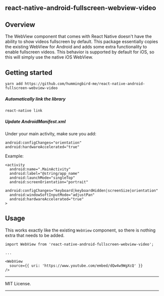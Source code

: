 ## react-native-android-fullscreen-webview-video

## Overview

The WebView component that comes with React Native doesn't have the ability to show videos
fullscreen by default. This package essentially copies the existing WebView for Android and adds some extra functionality to enable fullscreen videos. This behavior is supported by default for iOS, so this will simply use the native iOS WebView.

## Getting started

`yarn add https://github.com/hummingbird-me/react-native-android-fullscreen-webview-video`


##### Automatically link the library

`react-native link`

##### Update AndroidManifest.xml

Under your main activity, make sure you add:

```
android:configChanges="orientation"
android:hardwareAccelerated="true"
```

Example:

```
<activity
  android:name=".MainActivity"
  android:label="@string/app_name"
  android:launchMode="singleTop"
  android:screenOrientation="portrait"
  android:configChanges="keyboard|keyboardHidden|screenSize|orientation"
  android:windowSoftInputMode="adjustPan"
  android:hardwareAccelerated="true"
>
```

## Usage

This works exactly like the existing `WebView` component, so there is nothing extra that needs to be added.

```
import WebView from 'react-native-android-fullscreen-webview-video';

...

<WebView
  source={{ uri: 'https://www.youtube.com/embed/dQw4w9WgXcQ' }}
/>
```

---

MIT License.

---
